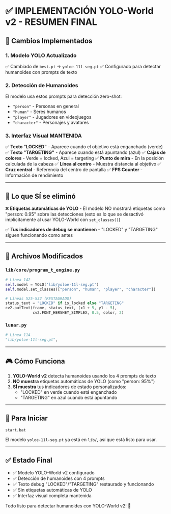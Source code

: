# ✅ IMPLEMENTACIÓN YOLO-World v2 - RESUMEN FINAL

## 🎯 Cambios Implementados

### 1. **Modelo YOLO Actualizado**
✅ Cambiado de `best.pt` → `yoloe-11l-seg.pt`
✅ Configurado para detectar humanoides con prompts de texto

### 2. **Detección de Humanoides**
El modelo usa estos prompts para detección zero-shot:
- `"person"` - Personas en general
- `"human"` - Seres humanos
- `"player"` - Jugadores en videojuegos  
- `"character"` - Personajes y avatares

### 3. **Interfaz Visual MANTENIDA**
✅ **Texto "LOCKED"** - Aparece cuando el objetivo está enganchado (verde)
✅ **Texto "TARGETING"** - Aparece cuando está apuntando (azul)
✅ **Cajas de colores** - Verde = locked, Azul = targeting
✅ **Punto de mira** - En la posición calculada de la cabeza
✅ **Línea al centro** - Muestra distancia al objetivo
✅ **Cruz central** - Referencia del centro de pantalla
✅ **FPS Counter** - Información de rendimiento

---

## 📝 Lo que SÍ se eliminó

❌ **Etiquetas automáticas de YOLO** - El modelo NO mostrará etiquetas como "person: 0.95" sobre las detecciones (esto es lo que se desactivó implícitamente al usar YOLO-World con `set_classes()`)

✅ **Tus indicadores de debug se mantienen** - "LOCKED" y "TARGETING" siguen funcionando como antes

---

## 🔧 Archivos Modificados

### `lib/core/program_t_engine.py`
```python
# Línea 142
self.model = YOLO('lib/yoloe-11l-seg.pt')
self.model.set_classes(["person", "human", "player", "character"])

# Líneas 525-532 (RESTAURADO)
status_text = "LOCKED" if is_locked else "TARGETING"
cv2.putText(frame, status_text, (x1 + 5, y1 - 5), 
            cv2.FONT_HERSHEY_SIMPLEX, 0.5, color, 2)
```

### `lunar.py`
```python
# Línea 114
"lib/yoloe-11l-seg.pt",
```

---

## 🎮 Cómo Funciona

1. **YOLO-World v2** detecta humanoides usando los 4 prompts de texto
2. **NO muestra** etiquetas automáticas de YOLO (como "person: 95%")
3. **SÍ muestra** tus indicadores de estado personalizados:
   - "LOCKED" en verde cuando está enganchado
   - "TARGETING" en azul cuando está apuntando

---

## 🚀 Para Iniciar

```batch
start.bat
```

El modelo `yoloe-11l-seg.pt` ya está en `lib/`, así que está listo para usar.

---

## ✅ Estado Final

- ✅ Modelo YOLO-World v2 configurado
- ✅ Detección de humanoides con 4 prompts
- ✅ Texto debug "LOCKED"/"TARGETING" restaurado y funcionando
- ✅ Sin etiquetas automáticas de YOLO
- ✅ Interfaz visual completa mantenida

Todo listo para detectar humanoides con YOLO-World v2! 🎯

